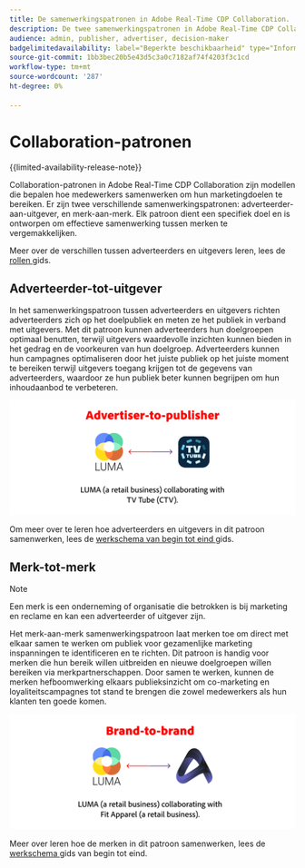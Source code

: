 ```yaml
---
title: De samenwerkingspatronen in Adobe Real-Time CDP Collaboration.
description: De twee samenwerkingspatronen in Adobe Real-Time CDP Collaboration begrijpen
audience: admin, publisher, advertiser, decision-maker
badgelimitedavailability: label="Beperkte beschikbaarheid" type="Informative" url="https://helpx.adobe.com/nl/legal/product-descriptions/real-time-customer-data-platform-collaboration.html newtab=true"
source-git-commit: 1bb3bec20b5e43d5c3a0c7182af74f4203f3c1cd
workflow-type: tm+mt
source-wordcount: '287'
ht-degree: 0%

---
```


# Collaboration-patronen

{{limited-availability-release-note}}

Collaboration-patronen in Adobe Real-Time CDP Collaboration zijn modellen die bepalen hoe medewerkers samenwerken om hun marketingdoelen te bereiken. Er zijn twee verschillende samenwerkingspatronen: adverteerder-aan-uitgever, en merk-aan-merk. Elk patroon dient een specifiek doel en is ontworpen om effectieve samenwerking tussen merken te vergemakkelijken.

Meer over de verschillen tussen adverteerders en uitgevers leren, lees de [ rollen ](/help/guide/overview/roles.md) gids.

## Adverteerder-tot-uitgever

In het samenwerkingspatroon tussen adverteerders en uitgevers richten adverteerders zich op het doelpubliek en meten ze het publiek in verband met uitgevers. Met dit patroon kunnen adverteerders hun doelgroepen optimaal benutten, terwijl uitgevers waardevolle inzichten kunnen bieden in het gedrag en de voorkeuren van hun doelgroep. Adverteerders kunnen hun campagnes optimaliseren door het juiste publiek op het juiste moment te bereiken terwijl uitgevers toegang krijgen tot de gegevens van adverteerders, waardoor ze hun publiek beter kunnen begrijpen om hun inhoudaanbod te verbeteren.

![ een voorbeeld van adverteerder-aan-uitgever samenwerking.](/help/assets/overview/advertiser-to-publisher.png)

Om meer over te leren hoe adverteerders en uitgevers in dit patroon samenwerken, lees de [ werkschema van begin tot eind ](/help/guide/overview/end-to-end-workflow.md) gids.

## Merk-tot-merk

>[!NOTE]
>
>Een merk is een onderneming of organisatie die betrokken is bij marketing en reclame en kan een adverteerder of uitgever zijn.

Het merk-aan-merk samenwerkingspatroon laat merken toe om direct met elkaar samen te werken om publiek voor gezamenlijke marketing inspanningen te identificeren en te richten. Dit patroon is handig voor merken die hun bereik willen uitbreiden en nieuwe doelgroepen willen bereiken via merkpartnerschappen. Door samen te werken, kunnen de merken hefboomwerking elkaars publieksinzicht om co-marketing en loyaliteitscampagnes tot stand te brengen die zowel medewerkers als hun klanten ten goede komen.

![ een voorbeeld van merk-aan-merk samenwerking.](/help/assets/overview/brand-to-brand.png)

Meer over leren hoe de merken in dit patroon samenwerken, lees de [ werkschema ](/help/guide/overview/end-to-end-workflow.md) gids van begin tot eind.
